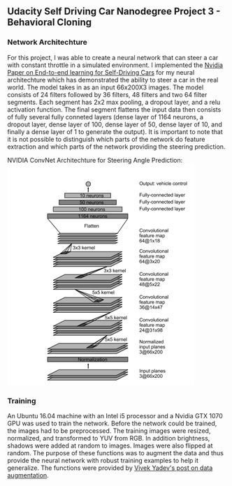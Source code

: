 ## Udacity Self Driving Car Nanodegree Project 3 - Behavioral Cloning

### Network Architechture

For this project, I was able to create a neural network that can steer a car with constant throttle in a simulated environment. I implemented the [Nvidia Paper on End-to-end learning for Self-Driving Cars](https://arxiv.org/pdf/1604.07316v1.pdf) for my neural architechture which has demonstrated the ability to steer a car in the real world. The model takes in as an input 66x200X3 images. The model consists of 24 filters followed by 36 filters, 48 filters and two 64 filter segments. Each segment has 2x2 max pooling, a dropout layer, and a relu activation function. The final segment flattens the input data then consists of fully several fully conneted layers (dense layer of 1164 neurons, a dropout layer, dense layer of 100, dense layer of 50, dense layer of 10, and finally a dense layer of 1 to generate the output). It is important to note that it is not possible to distinguish which parts of the network do feature extraction and which parts of the network providing the steering prediction.

NVIDIA ConvNet Architechture for Steering Angle Prediction:  
![alt text](arch.png "NVIDIA Architechture")


### Training
An Ubuntu 16.04 machine with an Intel i5 processor and a Nvidia GTX 1070 GPU was used to train the network. Before the network could be trained, the images had to be preprocessed. The training images were resized, normalized, and transformed to YUV from RGB. In addition brightness, shadows were added at random to images. Images were also flipped at random. The purpose of these functions was to augment the data and thus provide the neural network with robust training examples to help it generalize. The functions were provided by [Vivek Yadev's post on data augmentation](https://chatbotslife.com/using-augmentation-to-mimic-human-driving-496b569760a9#.hlx538tr0). 
